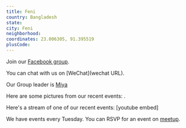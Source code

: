 ```yaml
---
title: Feni
country: Bangladesh
state: 
city: Feni
neighborhood: 
coordinates: 23.006305, 91.395519
plusCode:
---
```

Join our [Facebook group](https://www.facebook.com/groups/free.code.camp.feni).

You can chat with us on [WeChat](wechat URL).

Our Group leader is [Miya](freecodecamp.org/miya)

Here are some pictures from our recent events:
![]().

Here's a stream of one of our recent events:
[youtube embed]

We have events every Tuesday. You can RSVP for an event on [meetup](meetupurl).
